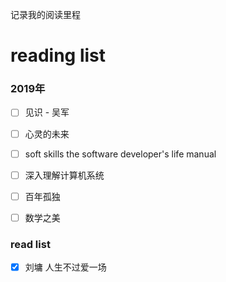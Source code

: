 记录我的阅读里程

# reading list

### 2019年

- [ ] 见识 - 吴军

- [ ] 心灵的未来

- [ ] soft skills the software developer's life manual
 
- [ ] 深入理解计算机系统

- [ ] 百年孤独

- [ ] 数学之美


### read list


- [x] 刘墉 人生不过爱一场
